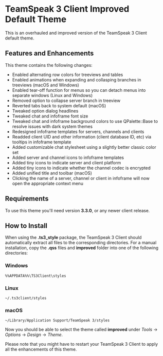 # TeamSpeak 3 Client Improved Default Theme

This is an overhauled and improved version of the TeamSpeak 3 Client default theme.

## Features and Enhancements

This theme contains the following changes:

- Enabled alternating row colors for treeviews and tables
- Enabled animations when expanding and collasping branches in treeviews (macOS and Windows)
- Enabled tear-off function for menus so you can detach menus into separate windows (Linux and Windows)
- Removed option to collapse server branch in treeview
- Reverted tabs back to system default (macOS)
- Tweaked option dialog headlines
- Tweaked chat and infoframe font size
- Tweaked chat and infoframe background colors to use QPalette::Base to resolve issues with dark system themes
- Redesigned infoframe templates for servers, channels and clients
- Readded client UID and other information (client database ID, etc) via tooltips in infoframe template
- Added customizable chat stylesheet using a slightly better classic color set
- Added server and channel icons to infoframe templates
- Added tiny icons to indicate server and client platform
- Added tiny icons to indicate whether the channel codec is encrypted
- Added unified title and toolbar (macOS)
- Clicking the name of a server, channel or client in infoframe will now open the appropriate context menu

## Requirements

To use this theme you'll need version **3.3.0**, or any newer client release.

## How to Install

When using the **.ts3_style** package, the TeamSpeak 3 Client should automatically extract all files to the corresponding directories. For a manual installation, copy the **.qss** files and **improved** folder into one of the following directories:

### Windows
`%%APPDATA%%\TS3Client\styles`

### Linux
`~/.ts3client/styles`

### macOS
`~/Library/Application Support/TeamSpeak 3/styles`

Now you should be able to select the theme called **improved** under *Tools* -> *Options* -> *Design* -> *Theme*.

Please note that you might have to restart your TeamSpeak 3 Client to apply all the enhancements of this theme.

